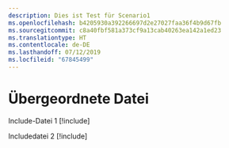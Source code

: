 ```yaml
---
description: Dies ist Test für Scenario1
ms.openlocfilehash: b4205930a392266697d2e27027faa36f4b9d67fb
ms.sourcegitcommit: c8a40fbf581a373cf9a13cab40263ea142a1ed23
ms.translationtype: HT
ms.contentlocale: de-DE
ms.lasthandoff: 07/12/2019
ms.locfileid: "67845499"
---
```

# <a name="parent-file"></a>Übergeordnete Datei

Include-Datei 1 [!include[](./includes/Scenario1_includeFile1.md)]

Includedatei 2 [!include[](./includes/Scenario1_includeFile2.md)]
